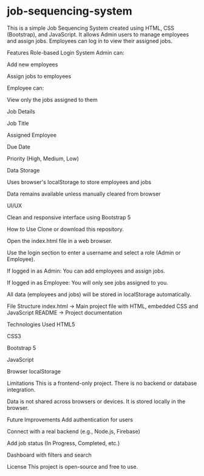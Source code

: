 # job-sequencing-system
This is a simple Job Sequencing System created using HTML, CSS (Bootstrap), and JavaScript. It allows Admin users to manage employees and assign jobs. Employees can log in to view their assigned jobs.

Features
Role-based Login System
Admin can:

Add new employees

Assign jobs to employees

Employee can:

View only the jobs assigned to them

Job Details

Job Title

Assigned Employee

Due Date

Priority (High, Medium, Low)

Data Storage

Uses browser's localStorage to store employees and jobs

Data remains available unless manually cleared from browser

UI/UX

Clean and responsive interface using Bootstrap 5

How to Use
Clone or download this repository.

Open the index.html file in a web browser.

Use the login section to enter a username and select a role (Admin or Employee).

If logged in as Admin:
You can add employees and assign jobs.

If logged in as Employee:
You will only see jobs assigned to you.

All data (employees and jobs) will be stored in localStorage automatically.

File Structure
index.html → Main project file with HTML, embedded CSS and JavaScript
README → Project documentation

Technologies Used
HTML5

CSS3

Bootstrap 5

JavaScript

Browser localStorage

Limitations
This is a frontend-only project. There is no backend or database integration.

Data is not shared across browsers or devices. It is stored locally in the browser.

Future Improvements
Add authentication for users

Connect with a real backend (e.g., Node.js, Firebase)

Add job status (In Progress, Completed, etc.)

Dashboard with filters and search

License
This project is open-source and free to use.

